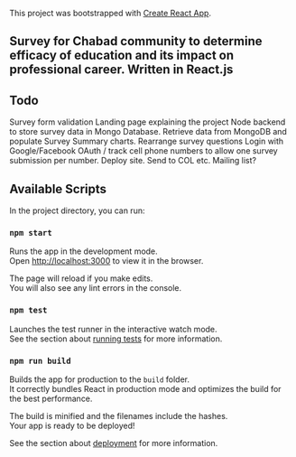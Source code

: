 This project was bootstrapped with [Create React App](https://github.com/facebook/create-react-app).

## Survey for Chabad community to determine efficacy of education and its impact on professional career. Written in React.js

## Todo
Survey form validation
Landing page explaining the project
Node backend to store survey data in Mongo Database.
Retrieve data from MongoDB and populate Survey Summary charts.
Rearrange survey questions
Login with Google/Facebook OAuth / track cell phone numbers to allow one survey submission per number.
Deploy site.
Send to COL etc.
Mailing list?


## Available Scripts

In the project directory, you can run:

### `npm start`

Runs the app in the development mode.<br />
Open [http://localhost:3000](http://localhost:3000) to view it in the browser.

The page will reload if you make edits.<br />
You will also see any lint errors in the console.

### `npm test`

Launches the test runner in the interactive watch mode.<br />
See the section about [running tests](https://facebook.github.io/create-react-app/docs/running-tests) for more information.

### `npm run build`

Builds the app for production to the `build` folder.<br />
It correctly bundles React in production mode and optimizes the build for the best performance.

The build is minified and the filenames include the hashes.<br />
Your app is ready to be deployed!

See the section about [deployment](https://facebook.github.io/create-react-app/docs/deployment) for more information.

